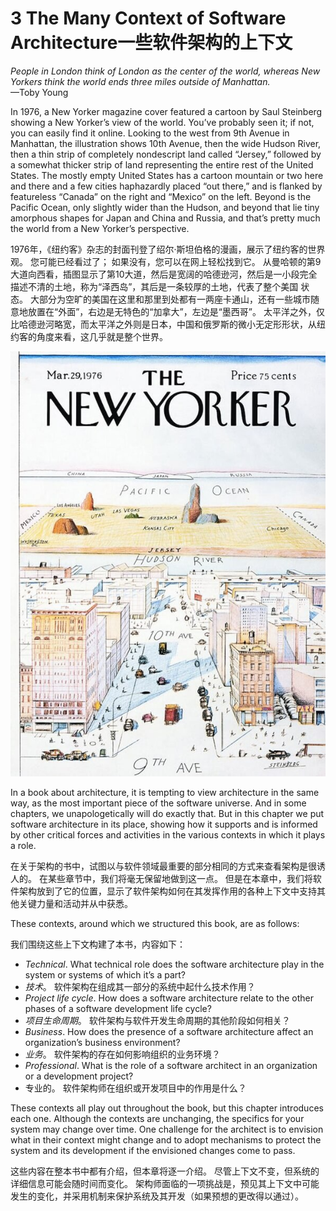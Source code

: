 3 The Many Context of Software Architecture一些软件架构的上下文
===

_People in London think of London as the center of the world, whereas New Yorkers think the world ends three miles outside of Manhattan._  
—Toby Young

In 1976, a New Yorker magazine cover featured a cartoon by Saul Steinberg showing a New Yorker’s view of the world. You’ve probably seen it; if not, you can easily find it online. Looking to the west from 9th Avenue in Manhattan, the illustration shows 10th Avenue, then the wide Hudson River, then a thin strip of completely nondescript land called “Jersey,” followed by a somewhat thicker strip of land representing the entire rest of the United States. The mostly empty United States has a cartoon mountain or two here and there and a few cities haphazardly placed “out there,” and is flanked by featureless “Canada” on the right and “Mexico” on the left. Beyond is the Pacific Ocean, only slightly wider than the Hudson, and beyond that lie tiny amorphous shapes for Japan and China and Russia, and that’s pretty much the world from a New Yorker’s perspective.

1976年，《纽约客》杂志的封面刊登了绍尔·斯坦伯格的漫画，展示了纽约客的世界观。 您可能已经看过了； 如果没有，您可以在网上轻松找到它。 从曼哈顿的第9大道向西看，插图显示了第10大道，然后是宽阔的哈德逊河，然后是一小段完全描述不清的土地，称为“泽西岛”，其后是一条较厚的土地，代表了整个美国 状态。 大部分为空旷的美国在这里和那里到处都有一两座卡通山，还有一些城市随意地放置在“外面”，右边是无特色的“加拿大”，左边是“墨西哥”。 太平洋之外，仅比哈德逊河略宽，而太平洋之外则是日本，中国和俄罗斯的微小无定形形状，从纽约客的角度来看，这几乎就是整个世界。

![](New-Yorker-Cover-view-from-9th-Avenue.jpg)

In a book about architecture, it is tempting to view architecture in the same way, as the most important piece of the software universe. And in some chapters, we unapologetically will do exactly that. But in this chapter we put software architecture in its place, showing how it supports and is informed by other critical forces and activities in the various contexts in which it plays a role.

在关于架构的书中，试图以与软件领域最重要的部分相同的方式来查看架构是很诱人的。 在某些章节中，我们将毫无保留地做到这一点。 但是在本章中，我们将软件架构放到了它的位置，显示了软件架构如何在其发挥作用的各种上下文中支持其他关键力量和活动并从中获悉。

These contexts, around which we structured this book, are as follows:

我们围绕这些上下文构建了本书，内容如下：

* _Technical_. What technical role does the software architecture play in the system or systems of which it’s a part?
* _技术_。 软件架构在组成其一部分的系统中起什么技术作用？
* _Project life cycle_. How does a software architecture relate to the other phases of a software development life cycle?
* _项目生命周期_。 软件架构与软件开发生命周期的其他阶段如何相关？
* _Business_. How does the presence of a software architecture affect an organization’s business environment?
* _业务_。 软件架构的存在如何影响组织的业务环境？
* _Professional_. What is the role of a software architect in an organization or a development project?
* 专业的。 软件架构师在组织或开发项目中的作用是什么？

These contexts all play out throughout the book, but this chapter introduces each one. Although the contexts are unchanging, the specifics for your system may change over time. One challenge for the architect is to envision what in their context might change and to adopt mechanisms to protect the system and its development if the envisioned changes come to pass.

这些内容在整本书中都有介绍，但本章将逐一介绍。 尽管上下文不变，但系统的详细信息可能会随时间而变化。 架构师面临的一项挑战是，预见其上下文中可能发生的变化，并采用机制来保护系统及其开发（如果预想的更改得以通过）。

